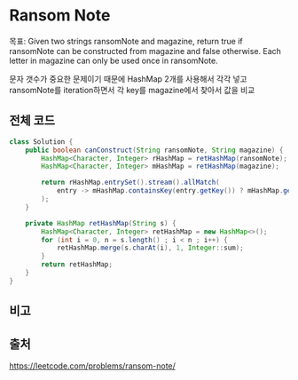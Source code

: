 # Ransom Note

목표: Given two strings ransomNote and magazine, return true if ransomNote can be constructed from magazine and false otherwise. Each letter in magazine can only be used once in ransomNote.

문자 갯수가 중요한 문제이기 때문에 HashMap 2개를 사용해서 각각 넣고
ransomNote를 iteration하면서 각 key를 magazine에서 찾아서 값을 비교

## 전체 코드

```java
class Solution {
    public boolean canConstruct(String ransomNote, String magazine) {
        HashMap<Character, Integer> rHashMap = retHashMap(ransomNote);
        HashMap<Character, Integer> mHashMap = retHashMap(magazine);

        return rHashMap.entrySet().stream().allMatch(
            entry -> mHashMap.containsKey(entry.getKey()) ? mHashMap.get(entry.getKey()) >= entry.getValue() : false
        );
    }

    private HashMap retHashMap(String s) {
        HashMap<Character, Integer> retHashMap = new HashMap<>();
        for (int i = 0, n = s.length() ; i < n ; i++) {
            retHashMap.merge(s.charAt(i), 1, Integer::sum);
        }
        return retHashMap;
    }
}
```

## 비고

## 출처

<https://leetcode.com/problems/ransom-note/>
